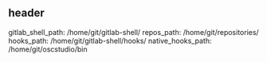 ## header

gitlab_shell_path: /home/git/gitlab-shell/
repos_path: /home/git/repositories/
hooks_path: /home/git/gitlab-shell/hooks/
native_hooks_path: /home/git/oscstudio/bin
